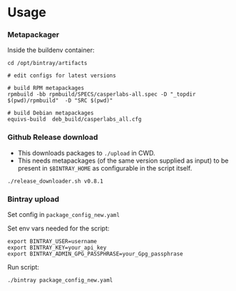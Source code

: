 # Usage

### Metapackager

Inside the buildenv container:

```
cd /opt/bintray/artifacts

# edit configs for latest versions

# build RPM metapackages
rpmbuild -bb rpmbuild/SPECS/casperlabs-all.spec -D "_topdir $(pwd)/rpmbuild"  -D "SRC $(pwd)"

# build Debian metapackages
equivs-build  deb_build/casperlabs_all.cfg
```


### Github Release download

- This downloads packages to `./upload` in CWD.
- This needs metapackages (of the same version supplied as input) to be present in `$BINTRAY_HOME` as configurable in the script itself.

```
./release_downloader.sh v0.8.1
```


### Bintray upload

Set config in `package_config_new.yaml`

Set env vars needed for the script:

```
export BINTRAY_USER=username
export BINTRAY_KEY=your_api_key
export BINTRAY_ADMIN_GPG_PASSPHRASE=your_Gpg_passphrase
```

Run script:

```
./bintray package_config_new.yaml

```
